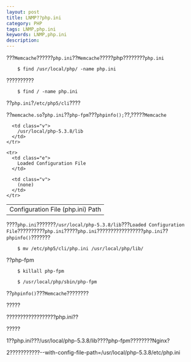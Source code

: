 ```yaml
---
layout: post
title: LNMP??php.ini
category: PHP
tags: LNMP,php.ini
keywords: LNMP,php.ini
description: 
---
```


???`Memcache`??????`php.ini`??`Memcache`?????php????????`php.ini`

        $ find /usr/local/php/ -name php.ini


??????????

        $ find / -name php.ini


??`php.ini`?`/etc/php5/cli`????

??`memcache.so`?`php.ini`??`php-fpm`???`phpinfo();`??,?????`Memcache`

<table width="600" cellpadding="3">
  <tbody>
    <tr>
      <td class="e">
        Configuration File (php.ini) Path
      </td>
      
      <td class="v">
        /usr/local/php-5.3.8/lib
      </td>
    </tr>
    
    <tr>
      <td class="e">
        Loaded Configuration File
      </td>
      
      <td class="v">
        (none)
      </td>
    </tr>
  </tbody>
</table>

????`php.ini`???????`/usr/local/php-5.3.8/lib`???`Loaded Configuration File`??????????`php.ini`?????`php.ini`?????????????????`php.ini`??`phpinfo()`???????

        $ mv /etc/php5/cli/php.ini /usr/local/php/lib/


??php-fpm

        $ killall php-fpm
        
        $ /usr/local/php/sbin/php-fpm


??`phpinfo()`???`Memcache`????????

?????

??????????????????php.ini??

?????

1??php.ini???/usr/local/php-5.3.8/lib????php-fpm????????Nginx?

2???????????--with-config-file-path=/usr/local/php-5.3.8/etc/php.ini

